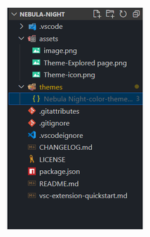 

![Theme Preview](https://raw.githubusercontent.com/Jasskaran-Singh-Shangari/Nebula-Dark-VS-Theme/main/assets/FileExplorer.png)
